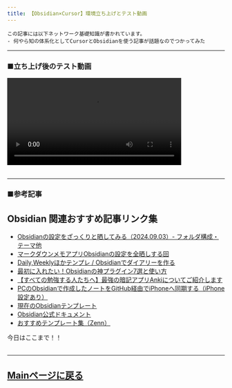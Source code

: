 ```yaml
---
title: 【Obsidian×Cursor】環境立ち上げとテスト動画
---
```

<script async src="https://pagead2.googlesyndication.com/pagead/js/adsbygoogle.js?client=ca-pub-2844921131740253"
     crossorigin="anonymous"></script>
<!-- Global site tag (gtag.js) - Google Analytics -->
<script async src="https://www.googletagmanager.com/gtag/js?id=G-H1234VX5NE"></script>
<script>
  window.dataLayer = window.dataLayer || [];
  function gtag(){dataLayer.push(arguments);}
  gtag('js', new Date());

  gtag('config', 'G-H1234VX5NE');
</script>



```
この記事には以下ネットワーク基礎知識が書かれています。
- 何やら知の体系化としてCursorとObsidianを使う記事が話題なのでつかってみた
```

----


<h3>■立ち上げ後のテスト動画</h3>
<video src="../images/obsidiancursor.mp4" width="80%" controls>
  この動画はお使いのブラウザで再生できません。
</video>
<br><br>

----
### ■参考記事<br>
<h2>Obsidian 関連おすすめ記事リンク集</h2>
<ul>
  <li>
    <a href="https://note.com/penchi/n/nbc31067e1c8b?utm_source=chatgpt.com" target="_blank">
      Obsidianの設定をざっくりと晒してみる（2024.09.03）- フォルダ構成・テーマ他
    </a>
  </li>
  <li>
    <a href="https://pouhon.net/obsidian-settings/5686/" target="_blank">
      マークダウンメモアプリObsidianの設定を全晒しする回
    </a>
  </li>
  <li>
    <a href="https://note.com/penchi/n/nc9352dc39bf4" target="_blank">
      Daily,Weeklyほかテンプレ / Obsidianでダイアリーを作る
    </a>
  </li>
  <li>
    <a href="https://note.com/iam_shin/n/n959971289c9d?utm_source=chatgpt.com" target="_blank">
      最初に入れたい！Obsidianの神プラグイン7選と使い方
    </a>
  </li>
  <li>
    <a href="https://note.com/noa813/n/n103da9c65f01" target="_blank">
      【すべての勉強する人たちへ】最強の暗記アプリAnkiについてご紹介します
    </a>
  </li>
  <li>
    <a href="https://qiita.com/moromi25/items/d20a0ed989499faaf0fa" target="_blank">
      PCのObsidianで作成したノートをGitHub経由でiPhoneへ同期する（iPhone設定あり）
    </a>
  </li>
  <li>
    <a href="https://note.com/phaseup/n/n6971a30de1d8" target="_blank">
      現在のObsidianテンプレート
    </a>
  </li>
  <li>
    <a href="https://help.obsidian.md/" target="_blank">
      Obsidian公式ドキュメント
    </a>
  </li>
  <li>
    <a href="https://zenn.dev/topics/obsidian" target="_blank">
      おすすめテンプレート集（Zenn）
    </a>
  </li>
</ul>


今日はここまで！！<br>
<br>

----


## [Mainページに戻る](https://kissshot-skup.github.io/webpage)

